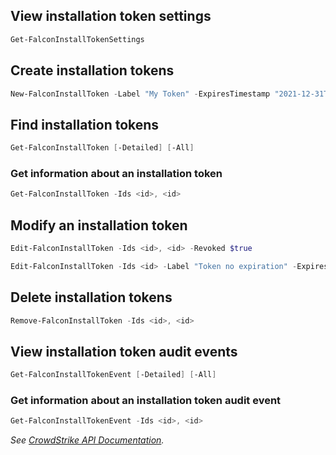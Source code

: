 ## View installation token settings
```powershell
Get-FalconInstallTokenSettings
```
## Create installation tokens
```powershell
New-FalconInstallToken -Label "My Token" -ExpiresTimestamp "2021-12-31T00:00:00Z"
```
## Find installation tokens
```powershell
Get-FalconInstallToken [-Detailed] [-All]
```
### Get information about an installation token
```powershell
Get-FalconInstallToken -Ids <id>, <id>
```
## Modify an installation token
```powershell
Edit-FalconInstallToken -Ids <id>, <id> -Revoked $true
```
```powershell
Edit-FalconInstallToken -Ids <id> -Label "Token no expiration" -ExpiresTimestamp null
```
## Delete installation tokens
```powershell
Remove-FalconInstallToken -Ids <id>, <id>
```
## View installation token audit events
```powershell
Get-FalconInstallTokenEvent [-Detailed] [-All]
```
### Get information about an installation token audit event
```powershell
Get-FalconInstallTokenEvent -Ids <id>, <id>
```
_See [CrowdStrike API Documentation](https://falcon.crowdstrike.com/support/documentation/120/Installation-token-APIs)._